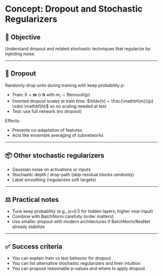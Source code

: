 # Concept: Dropout and Stochastic Regularizers

## 🎯 Objective
Understand dropout and related stochastic techniques that regularize by injecting noise.

---

## 📖 Dropout
Randomly drop units during training with keep probability $p$:
- Train: $\tilde{h} = \mathbf{m} \odot \mathbf{h}$ with $m_i \sim \text{Bernoulli}(p)$
- Inverted dropout scales at train time: $\tilde{h} = \frac{\mathbf{m}}{p} \odot \mathbf{h}$ so no scaling needed at test
- Test: use full network (no dropout)

Effects:
- Prevents co-adaptation of features
- Acts like ensemble averaging of subnetworks

---

## 📦 Other stochastic regularizers
- Gaussian noise on activations or inputs
- Stochastic depth / drop-path (skip residual blocks randomly)
- Label smoothing (regularizes soft targets)

---

## ⚖️ Practical notes
- Tune keep probability (e.g., p=0.5 for hidden layers, higher near input)
- Combine with BatchNorm carefully (order matters)
- Use smaller dropout with modern architectures if BatchNorm/ResNet already stabilize

---

## ✅ Success criteria
- You can explain train vs test behavior for dropout
- You can list alternative stochastic regularizers and their intuition
- You can propose reasonable p-values and where to apply dropout
